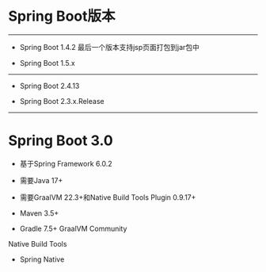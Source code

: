 # Spring Boot版本

---

- Spring Boot 1.4.2
最后一个版本支持jsp页面打包到jar包中


- Spring Boot 1.5.x
---

- Spring Boot 2.4.13

- Spring Boot 2.3.x.Release
---

# Spring Boot 3.0
- 基于Spring Framework 6.0.2
- 需要Java 17+
- 需要GraalVM 22.3+和Native Build Tools Plugin 0.9.17+

- Maven 3.5+
- Gradle 7.5+
GraalVM Community

Native Build Tools

- Spring Native